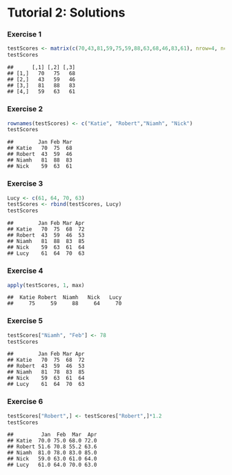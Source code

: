Tutorial 2: Solutions
================

### Exercise 1

``` r
testScores <- matrix(c(70,43,81,59,75,59,88,63,68,46,83,61), nrow=4, ncol=3)
testScores
```

    ##      [,1] [,2] [,3]
    ## [1,]   70   75   68
    ## [2,]   43   59   46
    ## [3,]   81   88   83
    ## [4,]   59   63   61

### Exercise 2

``` r
rownames(testScores) <- c("Katie", "Robert","Niamh", "Nick")
testScores
```

    ##        Jan Feb Mar
    ## Katie   70  75  68
    ## Robert  43  59  46
    ## Niamh   81  88  83
    ## Nick    59  63  61

### Exercise 3

``` r
Lucy <- c(61, 64, 70, 63)
testScores <- rbind(testScores, Lucy)
testScores
```

    ##        Jan Feb Mar Apr
    ## Katie   70  75  68  72
    ## Robert  43  59  46  53
    ## Niamh   81  88  83  85
    ## Nick    59  63  61  64
    ## Lucy    61  64  70  63

### Exercise 4

``` r
apply(testScores, 1, max)
```

    ##  Katie Robert  Niamh   Nick   Lucy 
    ##     75     59     88     64     70

### Exercise 5

``` r
testScores["Niamh", "Feb"] <- 78
testScores
```

    ##        Jan Feb Mar Apr
    ## Katie   70  75  68  72
    ## Robert  43  59  46  53
    ## Niamh   81  78  83  85
    ## Nick    59  63  61  64
    ## Lucy    61  64  70  63

### Exercise 6

``` r
testScores["Robert",] <- testScores["Robert",]*1.2
testScores
```

    ##         Jan  Feb  Mar  Apr
    ## Katie  70.0 75.0 68.0 72.0
    ## Robert 51.6 70.8 55.2 63.6
    ## Niamh  81.0 78.0 83.0 85.0
    ## Nick   59.0 63.0 61.0 64.0
    ## Lucy   61.0 64.0 70.0 63.0

